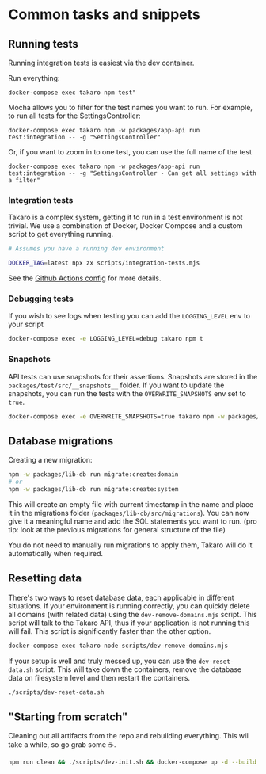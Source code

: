 # Common tasks and snippets

## Running tests

Running integration tests is easiest via the dev container.

Run everything:

```
docker-compose exec takaro npm test"
```

Mocha allows you to filter for the test names you want to run. For example, to run all tests for the SettingsController:

```
docker-compose exec takaro npm -w packages/app-api run test:integration -- -g "SettingsController"
```

Or, if you want to zoom in to one test, you can use the full name of the test

```
docker-compose exec takaro npm -w packages/app-api run test:integration -- -g "SettingsController - Can get all settings with a filter"
```

### Integration tests

Takaro is a complex system, getting it to run in a test environment is not trivial. We use a combination of Docker, Docker Compose and a custom script to get everything running.

```sh
# Assumes you have a running dev environment

DOCKER_TAG=latest npx zx scripts/integration-tests.mjs
```

See the [Github Actions config](.github/workflows) for more details.

### Debugging tests

If you wish to see logs when testing you can add the `LOGGING_LEVEL` env to your script

```sh
docker-compose exec -e LOGGING_LEVEL=debug takaro npm t
```

### Snapshots

API tests can use snapshots for their assertions. Snapshots are stored in the `packages/test/src/__snapshots__` folder. If you want to update the snapshots, you can run the tests with the `OVERWRITE_SNAPSHOTS` env set to `true`.

```sh
docker-compose exec -e OVERWRITE_SNAPSHOTS=true takaro npm -w packages/app-api run test:integration"
```

## Database migrations

Creating a new migration:

```bash
npm -w packages/lib-db run migrate:create:domain
# or
npm -w packages/lib-db run migrate:create:system
```

This will create an empty file with current timestamp in the name and place it in the migrations folder (`packages/lib-db/src/migrations`). You can now give it a meaningful name and add the SQL statements you want to run. (pro tip: look at the previous migrations for general structure of the file)

You do not need to manually run migrations to apply them, Takaro will do it automatically when required.

## Resetting data

There's two ways to reset database data, each applicable in different situations. If your environment is running correctly, you can quickly delete all domains (with related data) using the `dev-remove-domains.mjs` script. This script will talk to the Takaro API, thus if your application is not running this will fail. This script is significantly faster than the other option.

```bash
docker-compose exec takaro node scripts/dev-remove-domains.mjs
```

If your setup is well and truly messed up, you can use the `dev-reset-data.sh` script. This will take down the containers, remove the database data on filesystem level and then restart the containers.

```bash
./scripts/dev-reset-data.sh
```

## "Starting from scratch"

Cleaning out all artifacts from the repo and rebuilding everything. This will take a while, so go grab some ☕️.

```bash
npm run clean && ./scripts/dev-init.sh && docker-compose up -d --build
```
